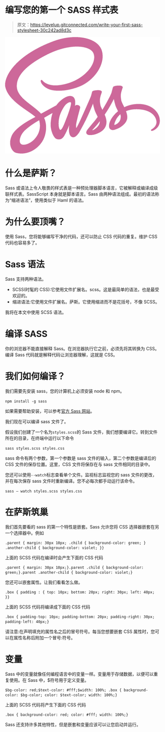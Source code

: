 # 编写您的第一个 SASS 样式表

> 原文：<https://levelup.gitconnected.com/write-your-first-sass-stylesheet-30c242ad8d3c>

![](img/e5ce73696194e42a2f6d4023f9c79e8d.png)

# 什么是萨斯？

Sass 或语法上令人敬畏的样式表是一种预处理器脚本语言，它被解释或编译成级联样式表。SassScript 本身就是脚本语言。Sass 由两种语法组成。最初的语法称为“缩进语法”，使用类似于 Haml 的语法。

# 为什么要顶嘴？

使用 Sass，您将能够编写干净的代码，还可以防止 CSS 代码的重复。维护 CSS 代码也容易多了。

# Sass 语法

Sass 支持两种语法。

*   SCSS(时髦的 CSS):它使用文件扩展名。scss。这是最简单的语法，也是最受欢迎的。
*   缩进语法:它使用文件扩展名。萨斯。它使用缩进而不是花括号，不像 SCSS。

我将在本文中使用 SCSS 语法。

# 编译 SASS

你的浏览器不能直接解释 Sass。在浏览器执行它之前，必须先将其转换为 CSS。编译 Sass 代码就是解释代码让浏览器理解，这就是 CSS。

# 我们如何编译？

我们需要先安装 sass，您的计算机上必须安装 node 和 npm。

`npm install -g sass`

如果需要帮助安装，可以参考[官方 Sass 网站](https://sass-lang.com/)。

我们现在可以编译 sass 文件了。

假设我们创建了一个名为`styles.scss`的 Sass 文件，我们想要编译它。转到文件所在的目录，在终端中运行以下命令

`sass styles.scss styles.css`

sass 命令有两个参数，第一个参数是 sass 文件的输入，第二个参数是编译后的 CSS 文件的保存位置。这里，CSS 文件将保存在与 sass 文件相同的目录中。

您还可以使用`--watch`标志查看单个文件。监视标志监视您的 sass 文件的更改，并在每次保存 sass 文件时重新编译。您不必每次都手动运行该命令。

`sass — watch styles.scss styles.css`

# 在萨斯筑巢

我们首先要看的 sass 的第一个特性是嵌套。Sass 允许您将 CSS 选择器嵌套在另一个选择器中。例如

```
.parent { margin: 30px 10px; .child { background-color: green; } .another-child { background-color: violet; }}
```

上面的 SCSS 代码在编译时会产生下面的 CSS 代码

```
.parent { margin: 30px 10px;}.parent .child { background-color: green;}.parent .another-child { background-color: violet;}
```

您还可以嵌套属性。让我们看看怎么做。

```
.box { padding : { top: 10px; bottom: 20px; right: 30px; left: 40px; }}
```

上面的 SCSS 代码将编译成下面的 CSS 代码

```
.box { padding-top: 10px; padding-bottom: 20px; padding-right: 30px; padding-left: 40px;}
```

请注意:在声明填充的属性名之后的冒号符号。每当您想要嵌套 CSS 属性时，您可以在属性名称后附加一个冒号:符号。

# 变量

Sass 中的变量就像任何编程语言中的变量一样。变量用于存储数据，以便可以重复使用。在 Sass 中，$符号用于定义变量。

```
$bg-color: red;$text-color: #fff;$width: 100%; .box { background-color: $bg-color; color: $text-color; width: 100%;}
```

上面的 SCSS 代码将产生下面的 CSS 代码

```
.box { background-color: red; color: #fff; width: 100%;}
```

Sass 还支持许多其他特性，但是嵌套和变量应该可以让您启动并运行。